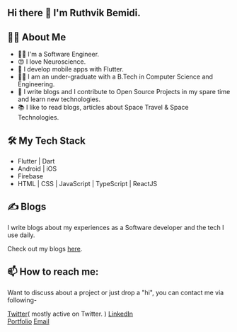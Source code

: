 ## Hi there 👋 I'm Ruthvik Bemidi. 

## 🙋‍♀️ About Me
- 👩‍💻 I'm a Software Engineer.
- 😍 I love Neuroscience.
- 💙 I develop mobile apps with Flutter. 
- 👩‍🎓 I am an under-graduate with a B.Tech in Computer Science and Engineering.
- 📝 I write blogs and I contribute to Open Source Projects in my spare time and learn new technologies.
- 📚 I like to read blogs, articles about Space Travel & Space Technologies.

## 🛠 My Tech Stack
- Flutter | Dart
- Android | iOS
- Firebase
- HTML | CSS | JavaScript | TypeScript | ReactJS

## ✍️ Blogs

I write blogs about my experiences as a Software developer and the tech I use daily.

Check out my blogs [here](https://ruthvikbemidi.hashnode.dev/).

## 📫 How to reach me:

Want to discuss about a project or just drop a "hi", you can contact me via following-   

[Twitter](https://twitter.com/BemidiRuthvik)( mostly active on Twitter. )
[LinkedIn](https://www.linkedin.com/in/ruthvikbemidi/)  
[Portfolio](https://ruthvikbemidi.github.io/me)
[Email](ruthvik4215@gmail.com)

